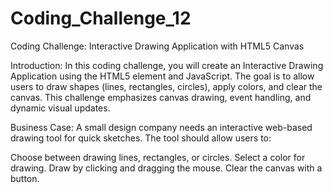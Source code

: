 # Coding_Challenge_12
Coding Challenge: Interactive Drawing Application with HTML5 Canvas

Introduction:
In this coding challenge, you will create an Interactive Drawing Application using the HTML5 <canvas> element and JavaScript. The goal is to allow users to draw shapes (lines, rectangles, circles), apply colors, and clear the canvas. This challenge emphasizes canvas drawing, event handling, and dynamic visual updates.

Business Case:
A small design company needs an interactive web-based drawing tool for quick sketches. The tool should allow users to:

Choose between drawing lines, rectangles, or circles.
Select a color for drawing.
Draw by clicking and dragging the mouse.
Clear the canvas with a button.
